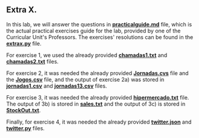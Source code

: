 ## Extra X.



In this lab, we will answer the questions in **[practicalguide.md](https://github.com/alexandradecarvalho/programming-fundamentals/blob/main/practical-classes/extraX/practicalguide.md)** file, which is the actual practical exercises guide for the lab, provided by one of the Curricular Unit's Professors. The exercises' resolutions can be found in the **[extrax.py](https://github.com/alexandradecarvalho/programming-fundamentals/blob/main/practical-classes/extraX/extrax.py)** file.

For exercise 1, we used the already provided **[chamadas1.txt](https://github.com/alexandradecarvalho/programming-fundamentals/blob/main/practical-classes/extraX/chamadas1.txt)** and **[chamadas2.txt](https://github.com/alexandradecarvalho/programming-fundamentals/blob/main/practical-classes/extraX/chamadas2.txt)** files.

For exercise 2, it was needed the already provided **[Jornadas.cvs](https://github.com/alexandradecarvalho/programming-fundamentals/blob/main/practical-classes/extraX/Jornadas.csv)** file and the **[Jogos.csv](https://github.com/alexandradecarvalho/programming-fundamentals/blob/main/practical-classes/extraX/Jogos.csv)** file, and the output of exercise 2a) was stored in **[jornadas1.csv](https://github.com/alexandradecarvalho/programming-fundamentals/blob/main/practical-classes/extraX/jornadas1.csv)** and **[jornadas13.csv](https://github.com/alexandradecarvalho/programming-fundamentals/blob/main/practical-classes/extraX/jornadas13.csv)** files.

For exercise 3, it was needed the already provided **[hipermercado.txt](https://github.com/alexandradecarvalho/programming-fundamentals/blob/main/practical-classes/extraX/hipermercado.txt)** file. The output of 3b) is stored in **[sales.txt](https://github.com/alexandradecarvalho/programming-fundamentals/blob/main/practical-classes/extraX/sales.txt)** and the output of 3c) is stored in **[StockOut.txt](https://github.com/alexandradecarvalho/programming-fundamentals/blob/main/practical-classes/extraX/StockOut.txt)**.

Finally, for exercise 4, it was needed the already provided  **[twitter.json](https://github.com/alexandradecarvalho/programming-fundamentals/blob/main/practical-classes/extraX/twitter.json)** and **[twitter.py](https://github.com/alexandradecarvalho/programming-fundamentals/blob/main/practical-classes/extraX/twitter.py)** files.

